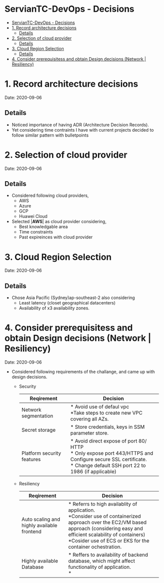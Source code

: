 # ServianTC-DevOps - Decisions

- [ServianTC-DevOps - Decisions](#serviantc-devops---decisions)
- [1. Record architecture decisions](#1-record-architecture-decisions)
  - [Details](#details)
- [2. Selection of cloud provider](#2-selection-of-cloud-provider)
  - [Details](#details-1)
- [3. Cloud Region Selection](#3-cloud-region-selection)
  - [Details](#details-2)
- [4. Consider prerequisitess and obtain Design decisions  (Network | Resiliency)](#4-consider-prerequisitess-and-obtain-design-decisions--network--resiliency)

# 1. Record architecture decisions

Date: 2020-09-06

## Details

* Noticed importance of having ADR (Architecture Decision Records). 
* Yet considering time contraints I have with current projects decided to follow similar pattern with bulletpoints

# 2. Selection of cloud provider

Date: 2020-09-06

## Details

* Considered following cloud providers,
  * AWS
  * Azure
  * GCP
  * Huawei Cloud
* Selected |**AWS**| as cloud provider considering,
  * Best knowledgable area
  * Time constraints
  * Past expireinces with cloud provider


# 3. Cloud Region Selection

Date: 2020-09-06
## Details

* Chose Asia Pacific (Sydney)ap-southeast-2 also considering  
  * Least latency (closet geographical datacenters)
  * Availability of x3 availability zones.

# 4. Consider prerequisitess and obtain Design decisions  (Network | Resiliency)

Date: 2020-09-06

* Considered following requirements of the challange, and came up with design decisions.
  * Security 

    Reqirement| Decision |
    ---------|----------|
    Network segmentation | * Avoid use of defaul vpc<br /> *Take steps to create new VPC covering all AZs.
    Secret storage | * Store credentials, keys in SSM parameter store.
    Platform security features | * Avoid direct expose of port 80/ HTTP <br/> * Only expose port 443/HTTPS and Configure secure SSL certificate. <br/> * Change default SSH port 22 to 1986 (if applicable) 

  * Resiliency

    Reqirement | Decision
    ---------|----------
    Auto scaling and highly available frontend | * Referrs to high availablity of application.<br /> *Consider use of containerized approach over the EC2/VM based approach (considering easy and efficient scalability of containers) <br /> *Cosider use of ECS or EKS for the container ochestration.
    Highly available Database | * Reffers to availability of backend database, which might affect functionality of application. <br /> *
